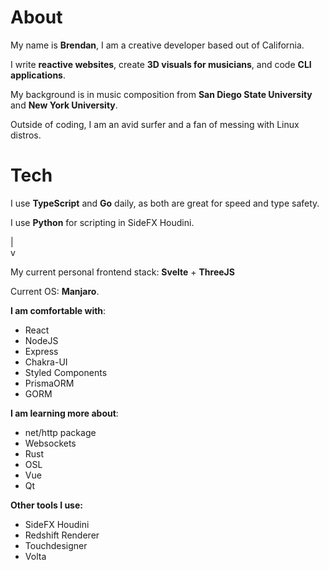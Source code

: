 # About 

My name is **Brendan**, I am a creative developer based out of California. 

I write **reactive websites**, create **3D visuals for musicians**, and code **CLI applications**.

My background is in music composition from **San Diego State University** and **New York University**.

Outside of coding, I am an avid surfer and a fan of messing with Linux distros.

# Tech
I use **TypeScript** and **Go** daily, as both are great for speed and type safety.

I use **Python** for scripting in SideFX Houdini.

|\
v

My current personal frontend stack: **Svelte** + **ThreeJS** 

Current OS: **Manjaro**.

**I am comfortable with**: 
- React 
- NodeJS 
- Express
- Chakra-UI
- Styled Components
- PrismaORM
- GORM

**I am learning more about**: 
- net/http package 
- Websockets
- Rust 
- OSL 
- Vue
- Qt

**Other tools I use:**
- SideFX Houdini
- Redshift Renderer
- Touchdesigner
- Volta



